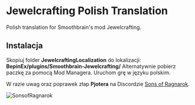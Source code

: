 # Jewelcrafting Polish Translation
Polish translation for Smoothbrain's mod Jewelcrafting.

## Instalacja

Skopiuj folder **JewelcraftingLocalization** do lokalizacji: **BepinEx/plugins/Smoothbrain-Jewelcrafting/**
Alternatywnie pobierz paczkę za pomocą Mod Managera.
Uruchom grę w języku polskim.


W razie uwag oraz poprawek złap **Pjotera** na Discordzie [Sons of Ragnarok](https://discord.gg/Bxt8tdQgjS).

![SonsofRagnarok](https://i.imgur.com/G6SKC1W.png)